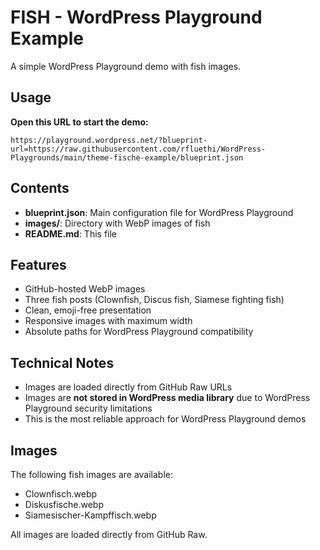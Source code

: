 # FISH - WordPress Playground Example

A simple WordPress Playground demo with fish images.

## Usage

**Open this URL to start the demo:**

```url
https://playground.wordpress.net/?blueprint-url=https://raw.githubusercontent.com/rfluethi/WordPress-Playgrounds/main/theme-fische-example/blueprint.json
```

## Contents

- **blueprint.json**: Main configuration file for WordPress Playground
- **images/**: Directory with WebP images of fish
- **README.md**: This file

## Features

- GitHub-hosted WebP images
- Three fish posts (Clownfish, Discus fish, Siamese fighting fish)
- Clean, emoji-free presentation
- Responsive images with maximum width
- Absolute paths for WordPress Playground compatibility

## Technical Notes

- Images are loaded directly from GitHub Raw URLs
- Images are **not stored in WordPress media library** due to WordPress Playground security limitations
- This is the most reliable approach for WordPress Playground demos

## Images

The following fish images are available:

- Clownfisch.webp
- Diskusfische.webp  
- Siamesischer-Kampffisch.webp

All images are loaded directly from GitHub Raw.

